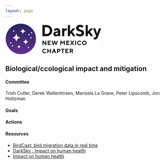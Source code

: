 ```yaml
---
layout: page
---
```


![logo](../logo.png)

## Biological/ccological impact and mitigation

#### Committee

Trish Cutler, Derek Wallentinsen, Marisela La Grave, Peter Lipscomb, Jon Holtzman

#### Goals 

#### Actions 

#### Resources

- [BirdCast: bird migration data in real time](https://birdcast.info/)
- [DarkSky : Impact on human health](https://darksky.org/news/ama-report-affirms-human-health-impacts-from-leds/)
- [Impact on human health](https://www.mariomottamd.com/street-lighting/)

